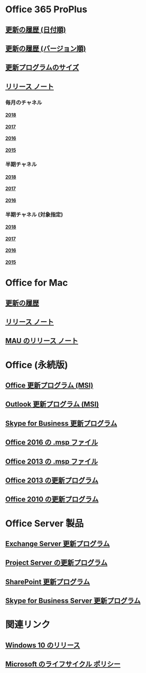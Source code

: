 # Office 365 ProPlus
## [更新の履歴 (日付順)](update-history-office365-proplus-by-date.md)
## [更新の履歴 (バージョン順)](update-history-office365-proplus-by-version.md)
## [更新プログラムのサイズ](download-sizes-office365-proplus-updates.md)

## [リリース ノート](release-notes-office365-proplus.md)

### 毎月のチャネル
#### [2018](monthly-channel-2018.md)
#### [2017](monthly-channel-2017.md)
#### [2016](monthly-channel-2016.md)
#### [2015](monthly-channel-2015.md)

### 半期チャネル
#### [2018](semi-annual-channel-2018.md)
#### [2017](semi-annual-channel-2017.md)
#### [2016](semi-annual-channel-2016.md)

### 半期チャネル (対象指定)
#### [2018](semi-annual-channel-targeted-2018.md)
#### [2017](semi-annual-channel-targeted-2017.md)
#### [2016](semi-annual-channel-targeted-2016.md)
#### [2015](semi-annual-channel-targeted-2015.md)

# Office for Mac
## [更新の履歴](update-history-office-for-mac.md)
## [リリース ノート](release-notes-office-for-mac.md)
## [MAU のリリース ノート](release-history-microsoft-autoupdate.md)

# Office (永続版)
## [Office 更新プログラム (MSI)](office-updates-msi.md)
## [Outlook 更新プログラム (MSI)](outlook-updates-msi.md)
## [Skype for Business 更新プログラム](https://technet.microsoft.com/office/dn788954.aspx)
## [Office 2016 の .msp ファイル](msp-files-office-2016.md)
## [Office 2013 の .msp ファイル](msp-files-office-2013.md)
## [Office 2013 の更新プログラム](update-history-office-2013.md)
## [Office 2010 の更新プログラム](update-history-office-2010-click-to-run.md)

# Office Server 製品
## [Exchange Server 更新プログラム](https://technet.microsoft.com/library/hh135098(v=exchg.150).aspx)
## [Project Server の更新プログラム](project-server-updates.md)
## [SharePoint 更新プログラム](sharepoint-updates.md)
## [Skype for Business Server 更新プログラム](https://technet.microsoft.com/office/dn788954.aspx)

# 関連リンク
## [Windows 10 のリリース](https://www.microsoft.com/itpro/windows-10/release-information)
## [Microsoft のライフサイクル ポリシー](https://support.microsoft.com/lifecycle)


